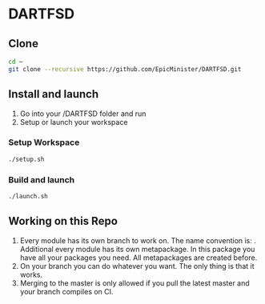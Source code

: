 # DARTFSD

## Clone

```bash
cd ~
git clone --recursive https://github.com/EpicMinister/DARTFSD.git
```

## Install and launch

1. Go into your /DARTFSD folder and run
2. Setup or launch your workspace

### Setup Workspace

```bash
./setup.sh
```

### Build and launch

```bash
./launch.sh
```
## Working on this Repo
1. Every module has its own branch to work on. The name convention is: <modulename>.
   Additional every module has its own metapackage. In this package you have all your packages you need. All metapackages are created before.
2. On your branch you can do whatever you want. The only thing is that it works. 
3. Merging to the master is only allowed if you pull the latest master and your branch compiles on CI.
